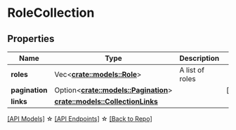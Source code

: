 # RoleCollection

## Properties

Name | Type | Description | Notes
------------ | ------------- | ------------- | -------------
**roles** | Vec<**[crate::models::Role](Role.md)**> | A list of roles | 
**pagination** | Option<[**crate::models::Pagination**](Pagination.md)> |  | [optional]
**links** | [**crate::models::CollectionLinks**](CollectionLinks.md) |  | 

[[API Models]](./README.md#documentation-for-models) ☆ [[API Endpoints]](./README.md#documentation-for-api-endpoints) ☆ [[Back to Repo]](../README.md)


